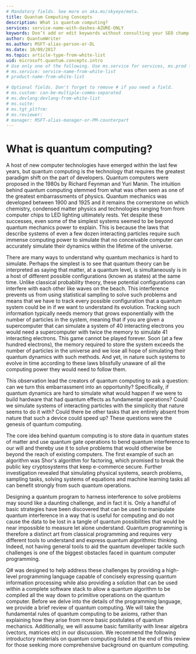 ```yaml
---
# Mandatory fields. See more on aka.ms/skyeye/meta.
title: Quantum Computing Concepts
description: What is quantum computing?
services: service-name-with-dashes-AZURE-ONLY 
keywords: Don’t add or edit keywords without consulting your SEO champ.
author: QuantumWriter
ms.author: MSFT-alias-person-or-DL
ms.date: 10/09/2017
ms.topic: article-type-from-white-list
uid: microsoft.quantum.concepts.intro
# Use only one of the following. Use ms.service for services, ms.prod for on-prem. Remove the # before the relevant field.
# ms.service: service-name-from-white-list
# product-name-from-white-list

# Optional fields. Don't forget to remove # if you need a field.
# ms.custom: can-be-multiple-comma-separated
# ms.devlang:devlang-from-white-list
# ms.suite: 
# ms.tgt_pltfrm:
# ms.reviewer:
# manager: MSFT-alias-manager-or-PM-counterpart
---
```


<!---
Purpose of an Overview article: 
1. To give a TECHNICAL overview of a service/product: What is it? Why should I use it? It's a "learn" topic that describes key benefits and our competitive advantage. It's not a "do" topic.
2. To help audiences who are new to service but who may be familiar with related concepts. 
3. To compare the service to another service/product that has some similar functionality, ex. SQL Database / SQL Data Warehouse, if appropriate. This info can be in a short list or table. 
-->

# What is quantum computing?

A host of new computer technologies have emerged within the last few years, but quantum computing is the technology that  requires the greatest paradigm shift on the part of developers.  Quantum computers were proposed in the 1980s by Richard Feynman and Yuri Manin.  The intuition behind quantum computing stemmed from what was often seen as one of the greatest embarrassments of physics.  Quantum mechanics was developed between 1900 and 1925 and it remains the cornerstone on which chemistry, condensed matter physics and technologies ranging from from computer chips to LED lighting ultimately rests.  Yet despite these successes, even some of the simplest systems seemed to be beyond quantum mechanics power to explain.  This is because the laws that describe systems of even a few dozen interacting particles  require such immense computing power to simulate that no conceivable computer can accurately simulate their dynamics within the lifetime of the universe.

There are many ways to understand why quantum mechanics is hard to simulate.  Perhaps the simplest is to see that quantum theory can be interpreted as saying that matter, at a quantum level, is simultaneously is in a host of different possible configurations (known as states) at the same time.  Unlike classical probability theory, these potential configurations can interfere with each other like waves on the beach.  This interference prevents us from using statistical sampling to solve such problems and means that we have to track every possible configuration that a quantum system could be in if we want to understand its evolution.  Tracking such information typically needs memory that grows exponentially with the number of particles in the system, meaning that if you are given a supercomputer that can simulate a system of 40 interacting electrons you would need a supercomputer with twice the memory to simulate 41 interacting electrons.  This game cannot be played forever.  Soon (at a few hundred electrons), the memory required to store the system exceeds the number of particles in the universe and we lose all hope of simulating their quantum dynamics with such methods.  And yet, in nature such systems to evolve in time according to these laws blissfully unaware of all the computing power they would need to follow them.

This observation lead the creators of quantum computing to ask a question: can we turn this embarrassment into an opportunity?  Specifically, if quantum dynamics are hard to simulate what would happen if we were to build hardware that had quantum effects as fundamental operations?  Could we simulate systems of interacting particles with the simplicity that nature seems to do it with?  Could there be other tasks that are entirely absent from nature that such a device could speed up?  These questions were the genesis of quantum computing.

The core idea behind quantum computing is to store data in quantum states of matter and use quantum gate operations to bend quantum interference to our will and thereby use it to solve problems that would otherwise be beyond the reach of existing computers.  The first example of such an algorithm was Shor's algorithm for factoring, which promised to break the public key cryptosystems that keep e-commerce secure.  Further investigation revealed that simulating physical systems, search problems, sampling tasks, solving systems of equations and machine learning tasks all can benefit strongly from such quantum operations.

Designing a quantum program to harness interference to solve problems may sound like a daunting challenge, and in fact it is. Only a handful of basic strategies have been discovered that can be used to manipulate quantum interference in a way that is useful for computing and do not cause the data to be lost in a tangle of quantum possibilities that would be near impossible to measure let alone understand.  Quantum programming is therefore a distinct art from classical programming and requires very different tools to understand and express quantum algorithmic thinking. Indeed, not having general tools to aid the quantum developer tackle such challenges is one of the biggest obstacles faced in quantum computer programming.

Q# was designed to help address these challenges by providing a high-level programming language capable of concisely expressing quantum information processing while also providing a solution that can be used within a complete software stack to allow a quantum algorithm to be compiled all the way down to primitive operations on the quantum computer.  Before we delve into the details of the programming language, we provide a brief review of quantum computing. We will take the fundamental rules of quantum computing to be axioms, rather than explaining how they arise from more basic postulates of quantum mechanics. Additionally, we will assume basic familiarity with linear algebra (vectors, matrices etc) in our discussion.  We recommend the following introductory materials on quantum computing listed at the end of this review for those seeking more comprehensive background on quantum computing.
